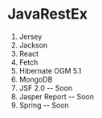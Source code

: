 # JavaRestEx

1. Jersey
2. Jackson
3. React
4. Fetch
5. Hibernate OGM 5.1
6. MongoDB
7. JSF 2.0 -- Soon
8. Jasper Report -- Soon
9. Spring -- Soon
